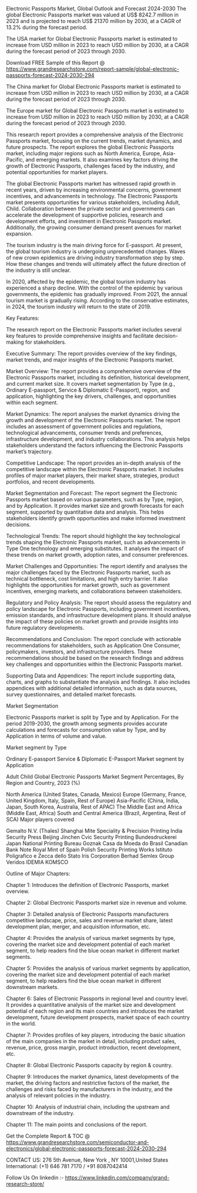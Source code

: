 Electronic Passports Market, Global Outlook and Forecast 2024-2030
The global Electronic Passports market was valued at US$ 8242.7 million in 2023 and is projected to reach US$ 21370 million by 2030, at a CAGR of 13.2% during the forecast period.

The USA market for Global Electronic Passports market is estimated to increase from USD million in 2023 to reach USD million by 2030, at a CAGR during the forecast period of 2023 through 2030.

Download FREE Sample of this Report @ https://www.grandresearchstore.com/report-sample/global-electronic-passports-forecast-2024-2030-294

The China market for Global Electronic Passports market is estimated to increase from USD million in 2023 to reach USD million by 2030, at a CAGR during the forecast period of 2023 through 2030.

The Europe market for Global Electronic Passports market is estimated to increase from USD million in 2023 to reach USD million by 2030, at a CAGR during the forecast period of 2023 through 2030.

This research report provides a comprehensive analysis of the Electronic Passports market, focusing on the current trends, market dynamics, and future prospects. The report explores the global Electronic Passports market, including major regions such as North America, Europe, Asia-Pacific, and emerging markets. It also examines key factors driving the growth of Electronic Passports, challenges faced by the industry, and potential opportunities for market players.

The global Electronic Passports market has witnessed rapid growth in recent years, driven by increasing environmental concerns, government incentives, and advancements in technology. The Electronic Passports market presents opportunities for various stakeholders, including Adult, Child. Collaboration between the private sector and governments can accelerate the development of supportive policies, research and development efforts, and investment in Electronic Passports market. Additionally, the growing consumer demand present avenues for market expansion.

The tourism industry is the main driving force for E-passport. At present, the global tourism industry is undergoing unprecedented changes. Waves of new crown epidemics are driving industry transformation step by step. How these changes and trends will ultimately affect the future direction of the industry is still unclear.

In 2020, affected by the epidemic, the global tourism industry has experienced a sharp decline. With the control of the epidemic by various governments, the epidemic has gradually improved. From 2021, the annual tourism market is gradually rising. According to the conservative estimates, in 2024, the tourism industry will return to the state of 2019.

Key Features:

The research report on the Electronic Passports market includes several key features to provide comprehensive insights and facilitate decision-making for stakeholders.

Executive Summary: The report provides overview of the key findings, market trends, and major insights of the Electronic Passports market.

Market Overview: The report provides a comprehensive overview of the Electronic Passports market, including its definition, historical development, and current market size. It covers market segmentation by Type (e.g., Ordinary E-passport, Service & Diplomatic E-Passport), region, and application, highlighting the key drivers, challenges, and opportunities within each segment.

Market Dynamics: The report analyses the market dynamics driving the growth and development of the Electronic Passports market. The report includes an assessment of government policies and regulations, technological advancements, consumer trends and preferences, infrastructure development, and industry collaborations. This analysis helps stakeholders understand the factors influencing the Electronic Passports market’s trajectory.

Competitive Landscape: The report provides an in-depth analysis of the competitive landscape within the Electronic Passports market. It includes profiles of major market players, their market share, strategies, product portfolios, and recent developments.

Market Segmentation and Forecast: The report segment the Electronic Passports market based on various parameters, such as by Type, region, and by Application. It provides market size and growth forecasts for each segment, supported by quantitative data and analysis. This helps stakeholders identify growth opportunities and make informed investment decisions.

Technological Trends: The report should highlight the key technological trends shaping the Electronic Passports market, such as advancements in Type One technology and emerging substitutes. It analyses the impact of these trends on market growth, adoption rates, and consumer preferences.

Market Challenges and Opportunities: The report identify and analyses the major challenges faced by the Electronic Passports market, such as technical bottleneck, cost limitations, and high entry barrier. It also highlights the opportunities for market growth, such as government incentives, emerging markets, and collaborations between stakeholders.

Regulatory and Policy Analysis: The report should assess the regulatory and policy landscape for Electronic Passports, including government incentives, emission standards, and infrastructure development plans. It should analyse the impact of these policies on market growth and provide insights into future regulatory developments.

Recommendations and Conclusion: The report conclude with actionable recommendations for stakeholders, such as Application One Consumer, policymakers, investors, and infrastructure providers. These recommendations should be based on the research findings and address key challenges and opportunities within the Electronic Passports market.

Supporting Data and Appendices: The report include supporting data, charts, and graphs to substantiate the analysis and findings. It also includes appendices with additional detailed information, such as data sources, survey questionnaires, and detailed market forecasts.

Market Segmentation

Electronic Passports market is split by Type and by Application. For the period 2019-2030, the growth among segments provides accurate calculations and forecasts for consumption value by Type, and by Application in terms of volume and value.

Market segment by Type

Ordinary E-passport
Service & Diplomatic E-Passport
Market segment by Application

Adult
Child
Global Electronic Passports Market Segment Percentages, By Region and Country, 2023 (%)

North America (United States, Canada, Mexico)
Europe (Germany, France, United Kingdom, Italy, Spain, Rest of Europe)
Asia-Pacific (China, India, Japan, South Korea, Australia, Rest of APAC)
The Middle East and Africa (Middle East, Africa)
South and Central America (Brazil, Argentina, Rest of SCA)
Major players covered

Gemalto N.V. (Thales)
Shanghai Mite Speciality & Precision Printing
India Security Press
Beijing Jinchen Cvic Security Printing
Bundesdruckerei
Japan National Printing Bureau
Goznak
Casa da Moeda do Brasil
Canadian Bank Note
Royal Mint of Spain
Polish Security Printing Works
Istituto Poligrafico e Zecca dello Stato
Iris Corporation Berhad
Semlex Group
Veridos
IDEMIA
KOMSCO

Outline of Major Chapters:

Chapter 1: Introduces the definition of Electronic Passports, market overview.

Chapter 2: Global Electronic Passports market size in revenue and volume.

Chapter 3: Detailed analysis of Electronic Passports manufacturers competitive landscape, price, sales and revenue market share, latest development plan, merger, and acquisition information, etc.

Chapter 4: Provides the analysis of various market segments by type, covering the market size and development potential of each market segment, to help readers find the blue ocean market in different market segments.

Chapter 5: Provides the analysis of various market segments by application, covering the market size and development potential of each market segment, to help readers find the blue ocean market in different downstream markets.

Chapter 6: Sales of Electronic Passports in regional level and country level. It provides a quantitative analysis of the market size and development potential of each region and its main countries and introduces the market development, future development prospects, market space of each country in the world.

Chapter 7: Provides profiles of key players, introducing the basic situation of the main companies in the market in detail, including product sales, revenue, price, gross margin, product introduction, recent development, etc.

Chapter 8: Global Electronic Passports capacity by region & country.

Chapter 9: Introduces the market dynamics, latest developments of the market, the driving factors and restrictive factors of the market, the challenges and risks faced by manufacturers in the industry, and the analysis of relevant policies in the industry.

Chapter 10: Analysis of industrial chain, including the upstream and downstream of the industry.

Chapter 11: The main points and conclusions of the report.

Get the Complete Report & TOC @ https://www.grandresearchstore.com/semiconductor-and-electronics/global-electronic-passports-forecast-2024-2030-294

CONTACT US:
276 5th Avenue, New York , NY 10001,United States
International: (+1) 646 781 7170 / +91 8087042414

Follow Us On linkedin :- https://www.linkedin.com/company/grand-research-store/
